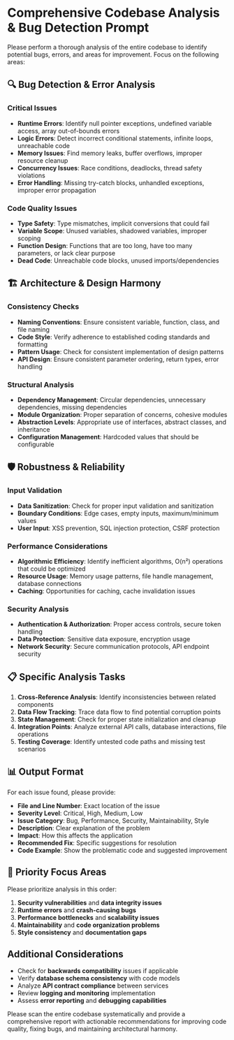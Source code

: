 # Comprehensive Codebase Analysis & Bug Detection Prompt

Please perform a thorough analysis of the entire codebase to identify potential bugs, errors, and areas for improvement. Focus on the following areas:

## 🔍 Bug Detection & Error Analysis

### Critical Issues
- **Runtime Errors**: Identify null pointer exceptions, undefined variable access, array out-of-bounds errors
- **Logic Errors**: Detect incorrect conditional statements, infinite loops, unreachable code
- **Memory Issues**: Find memory leaks, buffer overflows, improper resource cleanup
- **Concurrency Issues**: Race conditions, deadlocks, thread safety violations
- **Error Handling**: Missing try-catch blocks, unhandled exceptions, improper error propagation

### Code Quality Issues
- **Type Safety**: Type mismatches, implicit conversions that could fail
- **Variable Scope**: Unused variables, shadowed variables, improper scoping
- **Function Design**: Functions that are too long, have too many parameters, or lack clear purpose
- **Dead Code**: Unreachable code blocks, unused imports/dependencies

## 🏗️ Architecture & Design Harmony

### Consistency Checks
- **Naming Conventions**: Ensure consistent variable, function, class, and file naming
- **Code Style**: Verify adherence to established coding standards and formatting
- **Pattern Usage**: Check for consistent implementation of design patterns
- **API Design**: Ensure consistent parameter ordering, return types, error handling

### Structural Analysis
- **Dependency Management**: Circular dependencies, unnecessary dependencies, missing dependencies
- **Module Organization**: Proper separation of concerns, cohesive modules
- **Abstraction Levels**: Appropriate use of interfaces, abstract classes, and inheritance
- **Configuration Management**: Hardcoded values that should be configurable

## 🛡️ Robustness & Reliability

### Input Validation
- **Data Sanitization**: Check for proper input validation and sanitization
- **Boundary Conditions**: Edge cases, empty inputs, maximum/minimum values
- **User Input**: XSS prevention, SQL injection protection, CSRF protection

### Performance Considerations
- **Algorithmic Efficiency**: Identify inefficient algorithms, O(n²) operations that could be optimized
- **Resource Usage**: Memory usage patterns, file handle management, database connections
- **Caching**: Opportunities for caching, cache invalidation issues

### Security Analysis
- **Authentication & Authorization**: Proper access controls, secure token handling
- **Data Protection**: Sensitive data exposure, encryption usage
- **Network Security**: Secure communication protocols, API endpoint security

## 📋 Specific Analysis Tasks

1. **Cross-Reference Analysis**: Identify inconsistencies between related components
2. **Data Flow Tracking**: Trace data flow to find potential corruption points
3. **State Management**: Check for proper state initialization and cleanup
4. **Integration Points**: Analyze external API calls, database interactions, file operations
5. **Testing Coverage**: Identify untested code paths and missing test scenarios

## 📊 Output Format

For each issue found, please provide:
- **File and Line Number**: Exact location of the issue
- **Severity Level**: Critical, High, Medium, Low
- **Issue Category**: Bug, Performance, Security, Maintainability, Style
- **Description**: Clear explanation of the problem
- **Impact**: How this affects the application
- **Recommended Fix**: Specific suggestions for resolution
- **Code Example**: Show the problematic code and suggested improvement

## 🎯 Priority Focus Areas

Please prioritize analysis in this order:
1. **Security vulnerabilities** and **data integrity issues**
2. **Runtime errors** and **crash-causing bugs**
3. **Performance bottlenecks** and **scalability issues**
4. **Maintainability** and **code organization problems**
5. **Style consistency** and **documentation gaps**

## Additional Considerations

- Check for **backwards compatibility** issues if applicable
- Verify **database schema consistency** with code models
- Analyze **API contract compliance** between services
- Review **logging and monitoring** implementation
- Assess **error reporting** and **debugging capabilities**

Please scan the entire codebase systematically and provide a comprehensive report with actionable recommendations for improving code quality, fixing bugs, and maintaining architectural harmony.
